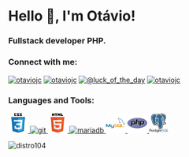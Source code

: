 <link rel="stylesheet" href="README.css">

<div class="header">
    <h1 >Hello 👋, I'm Otávio!</h1>
</div>

<div class="about">
    <h3>Fullstack developer PHP.</h3>
</div>

<div class="conection">
    <h3>Connect with me:</h3>
    <p>
        <a href="https://twitter.com/otaviojc" target="blank"><img align="center" src="https://raw.githubusercontent.com/rahuldkjain/github-profile-readme-generator/master/src/images/icons/Social/twitter.svg" alt="otaviojc" height="30" width="40" /></a>
        <a href="https://linkedin.com/in/otaviojc" target="blank"><img align="center" src="https://raw.githubusercontent.com/rahuldkjain/github-profile-readme-generator/master/src/images/icons/Social/linked-in-alt.svg" alt="otaviojc" height="30" width="40" /></a>
        <a href="https://instagram.com/luck_of_the_day" target="blank"><img align="center" src="https://raw.githubusercontent.com/rahuldkjain/github-profile-readme-generator/master/src/images/icons/Social/instagram.svg" alt="@luck_of_the_day" height="30" width="40" /></a>
        <a href="https://www.hackerrank.com/otaviojc" target="blank"><img align="center" src="https://raw.githubusercontent.com/rahuldkjain/github-profile-readme-generator/master/src/images/icons/Social/hackerrank.svg" alt="otaviojc" height="30" width="40" /></a>
    </p>
</div>

<div class="knowledge">
    <h3>Languages and Tools:</h3>
    <p>
        <a href="https://www.w3schools.com/css/" target="_blank" rel="noreferrer"> <img src="https://raw.githubusercontent.com/devicons/devicon/master/icons/css3/css3-original-wordmark.svg" alt="css3" width="40" height="40"/> </a>
        <a href="https://git-scm.com/" target="_blank" rel="noreferrer"> <img src="https://www.vectorlogo.zone/logos/git-scm/git-scm-icon.svg" alt="git" width="40" height="40"/> </a>
        <a href="https://www.w3.org/html/" target="_blank" rel="noreferrer"> <img src="https://raw.githubusercontent.com/devicons/devicon/master/icons/html5/html5-original-wordmark.svg" alt="html5" width="40" height="40"/> </a>
        <a href="https://mariadb.org/" target="_blank" rel="noreferrer"> <img src="https://www.vectorlogo.zone/logos/mariadb/mariadb-icon.svg" alt="mariadb" width="40" height="40"/> </a>
        <a href="https://www.mysql.com/" target="_blank" rel="noreferrer"> <img src="https://raw.githubusercontent.com/devicons/devicon/master/icons/mysql/mysql-original-wordmark.svg" alt="mysql" width="40" height="40"/> </a>
        <a href="https://www.php.net" target="_blank" rel="noreferrer"> <img src="https://raw.githubusercontent.com/devicons/devicon/master/icons/php/php-original.svg" alt="php" width="40" height="40"/> </a>
        <a href="https://www.postgresql.org" target="_blank" rel="noreferrer"> <img src="https://raw.githubusercontent.com/devicons/devicon/master/icons/postgresql/postgresql-original-wordmark.svg" alt="postgresql" width="40" height="40"/> </a>
    </p>
</div>

<div class="activity">
        <img src="https://github-readme-stats.vercel.app/api?username=distro104&show_icons=true&locale=en&theme=dark#gh-dark-mode-only" alt="distro104" />
</div>

